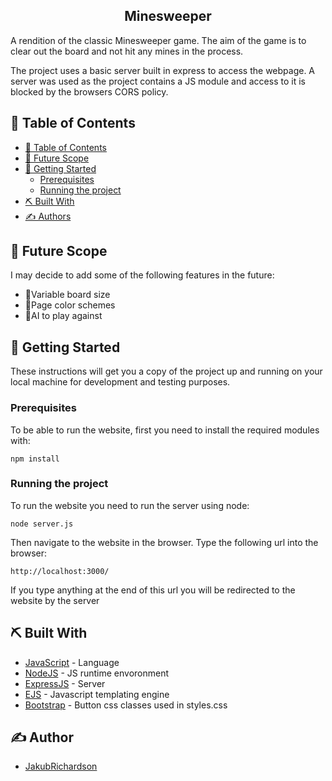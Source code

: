 <p>
  <h2 align="center">Minesweeper</h2>
</p>

A rendition of the classic Minesweeper game. The aim of the game is to clear out the board and not hit any mines in the process.

The project uses a basic server built in express to access the webpage. A server was used as the project contains a JS module and access to it is blocked by the browsers CORS policy.

## 📝 Table of Contents

- [📝 Table of Contents](#-table-of-contents)
- [🚀 Future Scope <a name = "future_scope"></a>](#-future-scope-)
- [🏁 Getting Started <a name = "getting_started"></a>](#-getting-started-)
  - [Prerequisites <a name = "prerequisites"></a>](#prerequisites-)
  - [Running the project <a name = "running"></a>](#running-the-project-)
- [⛏️ Built With <a name = "tech_stack"></a>](#️-built-with-)
- [✍️ Authors <a name = "authors"></a>](#️-authors-)

## 🚀 Future Scope <a name = "future_scope"></a>

I may decide to add some of the following features in the future:
- 🔲Variable board size
- 🎨Page color schemes
- 🤖AI to play against

## 🏁 Getting Started <a name = "getting_started"></a>

These instructions will get you a copy of the project up and running on your local machine for development and testing purposes.

### Prerequisites <a name = "prerequisites"></a>

To be able to run the website, first you need to install the required modules with:

```
npm install 
```

### Running the project <a name = "running"></a>

To run the website you need to run the server using node:

```
node server.js
```
Then navigate to the website in the browser. Type the following url into the browser:

```
http://localhost:3000/
```
If you type anything at the end of this url you will be redirected to the website by the server

## ⛏️ Built With <a name = "tech_stack"></a>

- [JavaScript](https://python.org/) - Language
- [NodeJS](https://nodejs.org/en/) - JS runtime envoronment
- [ExpressJS](https://expressjs.com/) - Server
- [EJS](https://ejs.co/) - Javascript templating engine
- [Bootstrap](https://getbootstrap.com/) - Button css classes used in styles.css

## ✍️ Author <a name = "author"></a>

- [JakubRichardson](https://github.com/JakubRichardson) 
